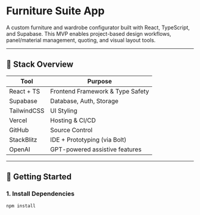 # Furniture Suite App

A custom furniture and wardrobe configurator built with React, TypeScript, and Supabase. This MVP enables project-based design workflows, panel/material management, quoting, and visual layout tools.

---

## 🔧 Stack Overview

| Tool        | Purpose                           |
|-------------|-----------------------------------|
| React + TS  | Frontend Framework & Type Safety  |
| Supabase    | Database, Auth, Storage           |
| TailwindCSS | UI Styling                        |
| Vercel      | Hosting & CI/CD                   |
| GitHub      | Source Control                    |
| StackBlitz  | IDE + Prototyping (via Bolt)      |
| OpenAI      | GPT-powered assistive features    |

---

## 🚀 Getting Started

### 1. Install Dependencies
```bash
npm install
